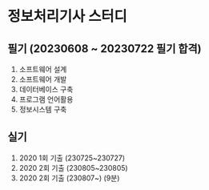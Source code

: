 # 정보처리기사 스터디

## 필기 (20230608 ~ 20230722 필기 합격)

1. 소프트웨어 설계
2. 소프트웨어 개발
3. 데이터베이스 구축
4. 프로그램 언어활용
5. 정보시스템 구축

## 실기

1. 2020 1회 기출 (230725~230727)
2. 2020 2회 기출 (230805~230805)
3. 2020 2회 기출 (230807~) (9분)
